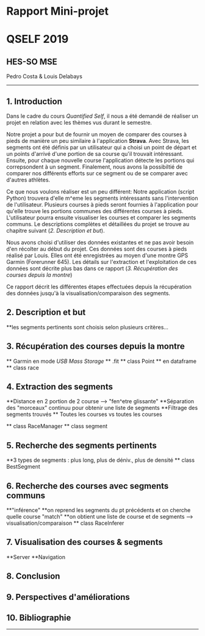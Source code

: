 # Rapport Mini-projet 
# QSELF 2019

## HES-SO MSE 


Pedro Costa & Louis Delabays

---

## 1. Introduction

Dans le cadre du cours *Quantified Self*, il nous a été demandé de réaliser un projet en relation avec les thèmes vus durant le semestre. 

Notre projet a pour but de fournir un moyen de comparer des courses à pieds de manière un peu similaire à l'application **Strava**. Avec Strava, les segments ont été définis par un utilisateur qui a choisi un point de départ et un points d'arrivé d'une portion de sa course qu'il trouvait intéressant. Ensuite, pour chaque nouvelle course l'application détecte les portions qui correpsondent à un segment. Finalement, nous avons la possibiltié de comparer nos différents efforts sur ce segment ou de se comparer avec d'autres athlètes.

Ce que nous voulons réaliser est un peu différent: Notre application (script Python) trouvera d'elle m^eme les segments intéressants sans l'intervention de l'utilisateur. Plusieurs courses à pieds seront fournies à l'application pour qu'elle trouve les portions communes des différentes courses à pieds. L'utilisateur pourra ensuite visualiser les courses et comparer les segments communs. Le descriptions complètes et détaillées du projet se trouve au chapitre suivant (*2. Description et but*).

Nous avons choisi d'utiliser des données existantes et ne pas avoir besoin d'en récolter au début du projet. Ces données sont des courses à pieds réalisé par Louis. Elles ont été enregistrées au moyen d'une montre GPS Garmin (Forerunner 645). Les détails sur l'extraction et l'exploitation de ces données sont décrite plus bas dans ce rapport (*3. Récupération des courses depuis la montre*)

Ce rapport décrit les différentes étapes effectuées depuis la récupération des données jusqu'à la visualisation/comparaison des segments. 

## 2. Description et but

**les segments pertinents sont choisis selon plusieurs critères...

## 3. Récupération des courses depuis la montre

** Garmin en mode *USB Mass Storage*
** .fit 
** class Point
** en dataframe
** class race


## 4. Extraction des segments

**Distance en 2 portion de 2 course --> "fen^etre glissante"
**Séparation des "morceaux" continuu pour obtenir une liste de segments
**Filtrage des segments trouvés
** Toutes les courses vs toutes les courses

** class RaceManager
** class segment

## 5. Recherche des segments pertinents

**3 types de segments : plus long, plus de déniv., plus de densité 
** class BestSegment

## 6. Recherche des courses avec segments communs

**"inférence"
**on reprend les segments du pt précédents et on cherche quelle course "match"
**on obtient une liste de course et de segments --> visualisation/comparaison
** class RaceInferer

## 7. Visualisation des courses & segments

**Server
**Navigation

## 8. Conclusion

## 9. Perspectives d'améliorations

## 10. Bibliographie

---


